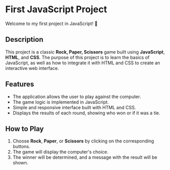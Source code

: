 # First JavaScript Project

Welcome to my first project in JavaScript! 🎉

## Description

This project is a classic **Rock, Paper, Scissors** game built using **JavaScript**, **HTML**, and **CSS**. The purpose of this project is to learn the basics of JavaScript, as well as how to integrate it with HTML and CSS to create an interactive web interface.

## Features

- The application allows the user to play against the computer.
- The game logic is implemented in JavaScript.
- Simple and responsive interface built with HTML and CSS.
- Displays the results of each round, showing who won or if it was a tie.

## How to Play

1. Choose **Rock**, **Paper**, or **Scissors** by clicking on the corresponding buttons.
2. The game will display the computer's choice.
3. The winner will be determined, and a message with the result will be shown.
